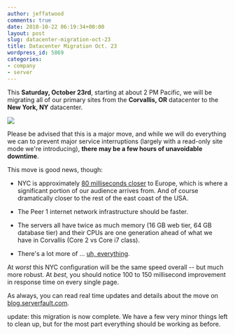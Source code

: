 ```yaml
---
author: jeffatwood
comments: true
date: 2010-10-22 06:19:34+00:00
layout: post
slug: datacenter-migration-oct-23
title: Datacenter Migration Oct. 23
wordpress_id: 5869
categories:
- company
- server
---
```


This **Saturday, October 23rd**, starting at about 2 PM Pacific, we will be migrating all of our primary sites from the **Corvallis, OR** datacenter to the **New York, NY** datacenter.

![](http://blog.stackoverflow.com/wp-content/uploads/oregon-to-nyc-server-trail.png)

Please be advised that this is a major move, and while we will do everything we can to prevent major service interruptions (largely with a read-only site mode we're introducing), **there may be a few hours of unavoidable downtime**.

This move is good news, though:





  * NYC is approximately [80 milliseconds closer](http://serverfault.com/questions/137348/how-much-network-latency-is-typical-for-east-west-coast-usa) to Europe, which is where a significant portion of our audience arrives from. And of course dramatically closer to the rest of the east coast of the USA.

  * The Peer 1 internet network infrastructure should be faster.

  * The servers all have twice as much memory (16 GB web tier, 64 GB database tier) and their CPUs are one generation ahead of what we have in Corvallis (Core 2 vs Core i7 class).

  * There's a lot more of ... [uh, everything](http://blog.serverfault.com/post/1432571770/stack-overflows-new-york-data-center).


At _worst_ this NYC configuration will be the same speed overall -- but much more robust. At _best_, you should notice 100 to 150 millisecond improvement in response time on every single page.

As always, you can read real time updates and details about the move on [blog.serverfault.com](http://blog.serverfault.com).

update: this migration is now complete. We have a few very minor things left to clean up, but for the most part everything should be working as before.
